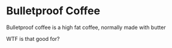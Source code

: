 # Bulletproof Coffee

Bulletproof coffee is a high fat coffee, normally made with butter

WTF is that good for?
